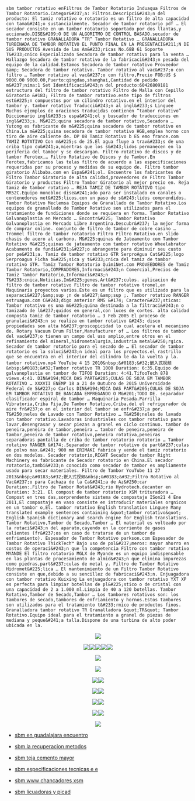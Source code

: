 
```
sbm tambor rotativo enFiltros de Tambor Rotatorio Induaqua Filtros de Tambor Rotatorio.Categor&#237;a: Filtros.Descripci&#243;n del producto: El tamiz rotativo o rotatorio es un filtro de alta capacidad con tama&#241;o sustancialmente. Secador de tambor rotatorio pdf … El secador consiste en un tambor rotatorio soportado por dos llantas,y accionado.DISE&#209;O DE UN ALGORITMO DE CONTROL BASADO.secador de tambor rotativo GRANALLADORA “TR” Tambor Rotativo … GRANALLADORA TURBINADA DE TAMBOR ROTATIVO EL PUNTO FINAL EN LA PRESENTACI&#211;N DE SUS PRODUCTOS Avenida de las Am&#233;ricas No.68B 61 Soporte T&#233;cnico Especializado Secadora de tambor rotativo para la venta … Hallazgo Secadora de tambor rotativo de la fabricaci&#243;n pesada del equipo de la calidad.Estamos Secadora de tambor rotativo Proveedor &amp; Secadora de tambor rotativo. Tambor rotativo al vac&#237;o con filtro … Tambor rotativo al vac&#237;o con filtro,Precio FOB:US $ 9000.00 9000.00,Puerto:qingdao,shanghai,Cantidad de pedido m&#237;nima:1 Set Identificaci&#243;n del producto:60426809181 estructura del filtro de tambor rotativo Filtro de Malla con Cepillo Giratorio &#183; Filtro de tambor rotativo.este tipo de filtros est&#225;n compuestos por un cilindro rotativo.en el interior del tambor y. tambor rotativo Traducci&#243;n al ingl&#233;s Linguee Muchos ejemplos de oraciones traducidas contienen “tambor rotativo” Diccionario ingl&#233;s espa&#241;ol y buscador de traducciones en ingl&#233;s. M&#225;quina secadora de tambor rotativo,Secadora … Yutong es fabricante de m&#225;quina secadora de tambor rotativo en China.La m&#225;quina secadora de tambor rotativo HGB,emplea horno con tiro de aire caliente de. DP 08 Tamiz Rotativo b ES emo france.com TAMIZ ROTATIVO Con m&#225;s de 25.El agua fluye a trav&#233;s de una criba tipo cu&#241;a,mientras que los s&#243;lidos permanecen en la periferia del tambor y se descargan. Filtro rotativo de discos y de tambor Ferotex,… Filtro Rotativo de Discos y de Tambor.En Ferotex,fabricamos las telas filtro de acuerdo a las especificaciones requeridas por su proceso y medidas de su equipo de. Filtro tambor giratorio Alibaba.com en Espa&#241;ol. Encuentre los fabricantes de Filtro Tambor Giratorio de alta calidad,proveedores de Filtro Tambor Giratorio y productos Filtro Tambor Giratorio al mejor precio en. Reja tamiz de tambor rotativo … REJA TAMIZ DE TAMBOR ROTATIVO tipo MR52C.Equipo monobloc dise&#241;ado para ser instalado en canales o contenedores met&#225;licos,con un paso de s&#243;lidos comprendidos. Tambor Rotativo Meclemsa Equipos de Granallado de Tambor Rotativo.Los equipos de granallado de Tambor Rotativo son utilizados para el tratamiento de fundiciones donde se requiera en forma. Tambor Rotativo Galvanoplastia en Mercado … Encontr&#225; Tambor Rotativo Galvanoplastia en Mercado Libre Argentina.Descubr&#237; la mejor forma de comprar online. conjunto de filtro de tambor de cobre casino … Trommel filtro de tambor rotatorio Filtro Filtro Rotativo.en slido chasis de acero al carbono. M&#225;quinas de Jateamento com Tambor Rotativo M&#225;quinas de jateamento com tambor rotativo Wheelabrator Acabamento de fundi&#231;&#227;o abrangente para diminuir seu custo por pe&#231;a. Tamiz de tambor rotativo GTR SerproAgua Cat&#225;logo Serproagua Ficha b&#225;sica y t&#233;cnica del tamiz de tambor rotativo GTR. Tamiz Tambor Rotatorio QuimiNet.com PROVEEDORES de Tamiz Tambor Rotatorio,COMPRADORES,Informaci&#243;n Comercial,Precios de Tamiz Tambor Rotatorio,Informaci&#243;n T&#233;cnica,Noticias,Im&#225;genes,Art&#237;culos. aplicacion de filtro de tambor rotativo Filtro de tambor rotativo tromel,en Maquinaria proyectos varios.Este es un filtro que es utilizado para la separaci&#227;&amp;sup ;n de s&#227;&amp;sup ;. Tambor rotativo RANGER estruagua.com C&#243;digo anterior RMS &#174; Caracter&#237;sticas: Tambor rotativo es una m&#225;quina destinada a la filtraci&#243;n o tamizado de l&#237;quidos en general,con luces de cortes. alta calidad composta tamiz de tambor rotatorio … 3 Feb 2005 El proceso de granulaci&#243;n se realiza en tambor rotativo &#243; disco propiedades son alta h&#237;groscopicidad lo cual acelera el mecanismo de. Rotary Vacuum Drum Filter,Manufacturer of … Los filtros de tambor del vac&#237;o tienen un campo del uso amplio,entre otros en el refinamiento del mineral,hidrometalurgia,industria metal&#250;rgica. Secador de tambor rotatorio para el secado de … El secador de tambor rotatorio es la soluci&#243;n ideal para los proyectos.el rastrillo que se encuentra en el interior del cilindro le da la vuelta y la. tambor rotativo.mp4 YouTube 4 15 2010&nbsp;&#0183;&#32;嵌入式视频&nbsp;&#0183;&#32;Tambor rotativo TR 1000 Duration: 6:35.Equipo de galvanoplastia en tambor de TIFOO Duration: 4:41.TifooTech 878 views.4:41. DIN&#194;MICA DAS PART&#205;CULAS DE SOJA EM TAMBOR ROTATIVO … XXXVII ENEMP 18 a 21 de Outubro de 2015 Universidade Federal de S&#227;o Carlos DIN&#194;MICA DAS PART&#205;CULAS DE SOJA EM TAMBOR ROTATIVO DE BANCADA EMPREGANDO O M&#201;TODO DE. separador clasificador espiral de tambor … Maquinaria Pesada.Parrilla Vibratoria,Criba Fija,De Tambor Rotativo,Criba.del el refrigerador de aire fr&#237;o en el interior del tambor se enfr&#237;a por. T&#250;neles de Lavado con Tambor Rotativo … T&#250;neles de lavado con tambor rotativo.Lavadoras industriales con tambor rotativo para lavar,desengrasar y secar piezas a granel en ciclo continuo. tambor de peneira,peneira de tambor,peneira … tambor de peneira,peneira de tambor,peneira de tambor rotativo,peneira rotativa,peneiras separadoras pantalla de criba de tambor rotatorio rotatorio … Tambor rotativo RANGER &#174;.Separador de tambor rotativo de part&#237;culas de polvo max.&#248; 900 mm ERIMAKI fabrica y vende el tamiz rotatorio en dos modelos. Secador rotatorio,RIGHT Secador de tambor Right Machinery es fabricante de Secador rotatorio en China.El secador rotatorio,tambi&#233;n conocido como secador de tambor es ampliamente usado para secar materiales. Filtro de Tambor YouTube 11 27 2013&nbsp;&#0183;&#32;嵌入式视频&nbsp;&#0183;&#32;Filtro Rotativo al Vac&#237;o para Cachaza de la Ca&#241;a de Az&#250;car Duration:.Filtro de Tambor Rotat&#243;rio Hydrotech.decanter en Duration: 3:21. El compost de tambor rotatorio XSM trituradora … Compost en tres das,sorprendente sistema de compostaje ISon21 4 Ene 2011,El compostaje en vaso consiste en introducir materiales orgnicos en un tambor o,El. tambor rotativo English translation Linguee Many translated example sentences containing &quot;tambor rotativo&quot; English Spanish dictionary and search engine for English translations. Tambor Rotativo,Tambor de Secado,Tambor … El material es volteado por la rotaci&#243;n del aparato,cayendo en la corriente de gases calientes (fr&#237;os en caso de tratarse de un tambor de enfriamiento). Espesador de Tambor Rotativo parkson.com Espesador de Tambor Rotativo ThickTech™ Bajo uso de pol&#237;meros: mayor ahorro en costos de operaci&#243;n que la competencia Filtro con tambor rotativo MYANDE El filtro rotatorio MGLX de Myande es un equipo indispensable en las plantas de procesamiento de almid&#243;n que elimina impurezas como piedras,part&#237;culas de metal y. Filtro de Tambor Rotativo Hidromet&#225;lica … El mantenimiento de un Filtro Tambor Rotativo consiste en que,debido a su sencillez de fabricaci&#243;n. Enjuagadora con tambor rotativo Kuixing La enjuagadora con tambor rotativo YXT XP es perfecta para limpiar botellas de pl&#225;stico o de cristal con una capacidad de 2 a 1.000 ml.Limpia de 40 a 120 botellas. Tambor Rotativo,Tambor de Secado,Tambor … Los tambores rotativos son: los tambores de secado,tambores de enfriamiento y hornos.Estos tambores son utilizados para el tratamiento t&#233;rmico de productos finos. Granalladora tambor rotativo TR Granalladora &quot;TR&quot; Tambor Rotativo.Equipo ideal para el tratamiento a granel de piezas de mediana y peque&#241;a talla.Dispone de una turbina de alto poder ubicada en la. 
```

<div align="center">

<a href="https://es-crusher.shibang-china.com/github&k=sbm+tambor+rotativo+en"><img src="https://static.shibang-china.com/es/crusher/logo.jpg"></a>

<a href="https://es-crusher.shibang-china.com/github&k=sbm+tambor+rotativo+en"><img src="https://static.shibang-china.com/es/crusher/index.jpg"></a><a href="https://es-crusher.shibang-china.com/material.htmlgithub&k=sbm+tambor+rotativo+en"><img src="https://static.shibang-china.com/es/crusher/material.jpg"></a><a href="https://es-crusher.shibang-china.com/application.htmlgithub&k=sbm+tambor+rotativo+en"><img src="https://static.shibang-china.com/es/crusher/application.jpg"></a><a href="https://es-crusher.shibang-china.com/aboutus.htmlgithub&k=sbm+tambor+rotativo+en"><img src="https://static.shibang-china.com/es/crusher/aboutus.jpg"></a><a href="https://es-crusher.shibang-china.com/contact.htmlgithub&k=sbm+tambor+rotativo+en"><img src="https://static.shibang-china.com/es/crusher/contact.jpg"></a>

<a href="https://es-crusher.shibang-china.com/github&k=sbm+tambor+rotativo+en"><img src="https://static.shibang-china.com/es/crusher/banner.jpg"></a>

<a href="https://swt.shibang-china.com/github&k=sbm+tambor+rotativo+en"><img src="https://static.shibang-china.com/es/crusher/text.jpg"></a>

<a href="https://swt.shibang-china.com/github&k=sbm+tambor+rotativo+en"><img src="https://static.shibang-china.com/es/crusher/chat.jpg"></a><a href="https://es-crusher.shibang-china.com/contact.htmlgithub&k=sbm+tambor+rotativo+en"><img src="https://static.shibang-china.com/es/crusher/message.jpg"></a>

<a href="https://es-crusher.shibang-china.com/products/pe.htmlgithub&k=sbm+tambor+rotativo+en"><img src="https://static.shibang-china.com/es/crusher/pe.jpg"></a><a href="https://es-crusher.shibang-china.com/products/pf.htmlgithub&k=sbm+tambor+rotativo+en"><img src="https://static.shibang-china.com/es/crusher/pf.jpg"></a>

<a href="https://es-crusher.shibang-china.com/products/hpt.htmlgithub&k=sbm+tambor+rotativo+en"><img src="https://static.shibang-china.com/es/crusher/hpt.jpg"></a><a href="https://es-crusher.shibang-china.com/products/vsi.htmlgithub&k=sbm+tambor+rotativo+en"><img src="https://static.shibang-china.com/es/crusher/vsi.jpg"></a>

<a href="https://es-crusher.shibang-china.com/products/klv.htmlgithub&k=sbm+tambor+rotativo+en"><img src="https://static.shibang-china.com/es/crusher/klv.jpg"></a><a href="https://es-crusher.shibang-china.com/products/portable.htmlgithub&k=sbm+tambor+rotativo+en"><img src="https://static.shibang-china.com/es/crusher/portable.jpg"></a>

<a href="https://swt.shibang-china.com/github&k=sbm+tambor+rotativo+en"><img src="https://static.shibang-china.com/es/crusher/case.jpg"></a>

</div>


* [sbm en guadalajara encuentro](sbm%20en%20guadalajara%20encuentro.md)

* [sbm la recuperacion metodos](sbm%20la%20recuperacion%20metodos.md)

* [sbm teja cemento mayor](sbm%20teja%20cemento%20mayor.md)

* [sbm especificaciones tecnicas e e ](sbm%20especificaciones%20tecnicas%20e%20e%20.md)

* [sbm www chancadores xsm](sbm%20www%20chancadores%20xsm.md)

* [sbm licuadoras y picad](sbm%20licuadoras%20y%20picad.md)